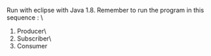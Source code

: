 Run with eclipse with Java 1.8. Remember to run the program in this sequence : \
1.  Producer\
2.  Subscriber\
3.  Consumer
